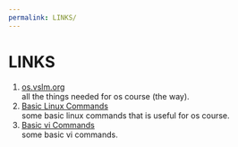 ```yaml
---
permalink: LINKS/
---
```

# LINKS
1. [os.vslm.org](os.vslm.org) <br>
all the things needed for os course (the way).
2. [Basic Linux Commands](https://linuxopsys.com/topics/basic-linux-commands) <br>
some basic linux commands that is useful for os course.
3. [Basic vi Commands](https://www.cs.colostate.edu/helpdocs/vi.html) <br>
some basic vi commands.